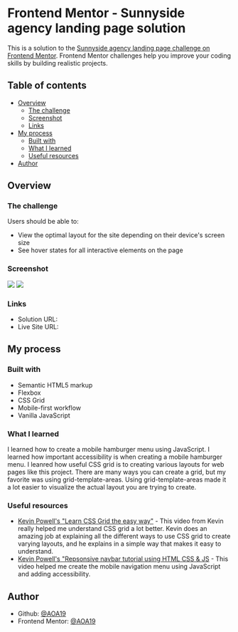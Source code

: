 # Frontend Mentor - Sunnyside agency landing page solution

This is a solution to the [Sunnyside agency landing page challenge on Frontend Mentor](https://www.frontendmentor.io/challenges/sunnyside-agency-landing-page-7yVs3B6ef). Frontend Mentor challenges help you improve your coding skills by building realistic projects.

## Table of contents

- [Overview](#overview)
  - [The challenge](#the-challenge)
  - [Screenshot](#screenshot)
  - [Links](#links)
- [My process](#my-process)
  - [Built with](#built-with)
  - [What I learned](#what-i-learned)
  - [Useful resources](#useful-resources)
- [Author](#author)

## Overview

### The challenge

Users should be able to:

- View the optimal layout for the site depending on their device's screen size
- See hover states for all interactive elements on the page

### Screenshot

![](Screenshot/Sunnyside-Desktop-Screenshot.png)
![](Screenshot/Sunnyside-Mobile-Screenshot.png)

### Links

- Solution URL: [](https://github.com/AOA19/SunnysideAgencyLandingPage.git)
- Live Site URL: [](https://aoa19.github.io/SunnysideAgencyLandingPage/)

## My process

### Built with

- Semantic HTML5 markup
- Flexbox
- CSS Grid
- Mobile-first workflow
- Vanilla JavaScript

### What I learned

I learned how to create a mobile hamburger menu using JavaScript. I learned how important accessibility is when creating a mobile hamburger menu. I leanred how useful CSS grid is to creating various layouts for web pages like this project. There are many ways you can create a grid, but my favorite was using grid-template-areas. Using grid-template-areas made it a lot easier to visualize the actual layout you are trying to create.

### Useful resources

- [Kevin Powell's "Learn CSS Grid the easy way"](https://www.youtube.com/watch?v=rg7Fvvl3taU) - This video from Kevin really helped me understand CSS grid a lot better. Kevin does an amazing job at explaining all the different ways to use CSS grid to create varying layouts, and he explains in a simple way that makes it easy to understand.
- [Kevin Powell's "Repsonsive navbar tutorial using HTML CSS & JS](https://www.youtube.com/watch?v=HbBMp6yUXO0&t=2327s) - This video helped me create the mobile navigation menu using JavaScript and adding accessibility.

## Author

- Github: [@AOA19](https://github.com/AOA19)
- Frontend Mentor: [@AOA19](https://www.frontendmentor.io/profile/AOA19)
